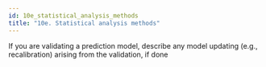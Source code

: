 ```yaml
---
id: 10e_statistical_analysis_methods
title: "10e. Statistical analysis methods"
---
```

If you are validating a prediction model, describe any model updating (e.g., recalibration) arising from the validation, if done